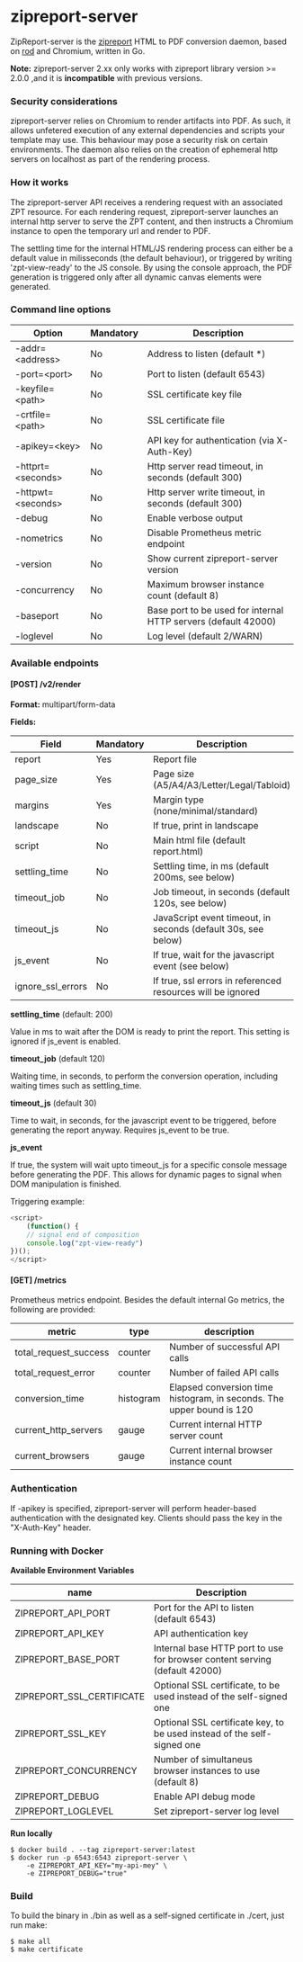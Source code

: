 # zipreport-server

ZipReport-server is the [zipreport](https://github.com/zipreport/zipreport) HTML to PDF conversion daemon, based on
[rod](https://github.com/go-rod/rod) and Chromium, written in Go.

**Note:** zipreport-server 2.xx only works with zipreport library version >= 2.0.0 ,and it is **incompatible** with
previous
versions.

### Security considerations

zipreport-server relies on Chromium to render artifacts into PDF. As such, it allows unfetered execution of any
external dependencies and scripts your template may use. This behaviour may pose a security risk on certain
environments.
The daemon also relies on the creation of ephemeral http servers on localhost as part of the rendering process.

### How it works

The zipreport-server API receives a rendering request with an associated ZPT resource. For each rendering request,
zipreport-server
launches an internal http server to serve the ZPT content, and then instructs a Chromium instance to open the temporary
url and render to PDF.

The settling time for the internal HTML/JS rendering process can either be a default value in milisseconds (the default
behaviour), or triggered by writing 'zpt-view-ready' to the JS console. By using the console approach, the PDF generation
is triggered only after all dynamic canvas elements were generated.

### Command line options

| Option              | Mandatory | Description                                                    |
|---------------------|-----------|----------------------------------------------------------------|
| -addr=\<address\>   | No        | Address to listen (default *)                                  |
| -port=\<port\>      | No        | Port to listen (default 6543)                                  | 
| -keyfile=\<path\>   | No        | SSL certificate key file                                       |
| -crtfile=\<path\>   | No        | SSL certificate file                                           |
| -apikey=\<key\>     | No        | API key for authentication (via X-Auth-Key)                    |
| -httprt=\<seconds\> | No        | Http server read timeout, in seconds (default 300)             |
| -httpwt=\<seconds\> | No        | Http server write timeout, in seconds (default 300)            |
| -debug              | No        | Enable verbose output                                          |
| -nometrics          | No        | Disable Prometheus metric endpoint                             |
| -version            | No        | Show current zipreport-server version                          |
| -concurrency        | No        | Maximum browser instance count (default 8)                     |
| -baseport           | No        | Base port to be used for internal HTTP servers (default 42000) |
| -loglevel           | No        | Log level (default 2/WARN)                                     |

### Available endpoints

#### [POST] /v2/render

**Format:** multipart/form-data

**Fields:**

| Field             | Mandatory | Description                                                   |
|-------------------|-----------|---------------------------------------------------------------|
| report            | Yes       | Report file                                                   |
| page_size         | Yes       | Page size (A5/A4/A3/Letter/Legal/Tabloid)                     |
| margins           | Yes       | Margin type (none/minimal/standard)                           |
| landscape         | No        | If true, print in landscape                                   |
| script            | No        | Main html file (default report.html)                          |
| settling_time     | No        | Settling time, in ms (default 200ms, see below)               |
| timeout_job       | No        | Job timeout, in seconds (default 120s, see below)             | 
| timeout_js        | No        | JavaScript event timeout, in seconds (default 30s, see below) |
| js_event          | No        | If true, wait for the javascript event (see below)            |
| ignore_ssl_errors | No        | If true, ssl errors in referenced resources will be ignored   |

**settling_time** (default: 200)

Value in ms to wait after the DOM is ready to print the report. This setting is ignored if
js_event is enabled.

**timeout_job** (default 120)

Waiting time, in seconds, to perform the conversion operation, including waiting times such as
settling_time.

**timeout_js** (default 30)

Time to wait, in seconds, for the javascript event to be triggered, before generating the
report anyway. Requires js_event to be true.

**js_event**

If true, the system will wait upto timeout_js for a specific console message before
generating the PDF. This allows for dynamic pages to signal when DOM manipulation is finished.

Triggering example:

```javascript
<script>
    (function() {
    // signal end of composition
    console.log("zpt-view-ready")
})();
</script>
```

#### [GET] /metrics

Prometheus metrics endpoint. Besides the default internal Go metrics, the following are provided:

| metric                | type      | description                                                           |
|-----------------------|-----------|-----------------------------------------------------------------------|
| total_request_success | counter   | Number of successful API calls                                        |
| total_request_error   | counter   | Number of failed API calls                                            |
| conversion_time       | histogram | Elapsed conversion time histogram, in seconds. The upper bound is 120 |
| current_http_servers  | gauge     | Current internal HTTP server count                                    |
| current_browsers      | gauge     | Current internal browser instance count                               |

### Authentication

If -apikey is specified, zipreport-server will perform header-based authentication with
the designated key. Clients should pass the key in the "X-Auth-Key" header.

### Running with Docker


**Available Environment Variables**

| name                      | Description                                                                |
|---------------------------|----------------------------------------------------------------------------|
| ZIPREPORT_API_PORT        | Port for the API to listen (default 6543)                                  |
| ZIPREPORT_API_KEY         | API authentication key                                                     |
| ZIPREPORT_BASE_PORT       | Internal base HTTP port to use for browser content serving (default 42000) |
| ZIPREPORT_SSL_CERTIFICATE | Optional SSL certificate, to be used instead of the self-signed one        |
| ZIPREPORT_SSL_KEY         | Optional SSL certificate key, to be used instead of the self-signed one    |
|ZIPREPORT_CONCURRENCY| Number of simultaneus browser instances to use (default 8)                 |
|ZIPREPORT_DEBUG| Enable API debug mode|
|ZIPREPORT_LOGLEVEL| Set zipreport-server log level|

**Run locally**
```shell
$ docker build . --tag zipreport-server:latest
$ docker run -p 6543:6543 zipreport-server \
    -e ZIPREPORT_API_KEY="my-api-mey" \
    -e ZIPREPORT_DEBUG="true"
```

### Build

To build the binary in ./bin as well as a self-signed certificate in ./cert, just run
make:

```shell script
$ make all
$ make certificate
```
